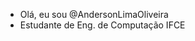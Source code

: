 - Olá, eu sou @AndersonLimaOliveira
- Estudante de Eng. de Computação IFCE


<!---
AndersonLimaOliveira/AndersonLimaOliveira is a ✨ special ✨ repository because its `README.md` (this file) appears on your GitHub profile.
You can click the Preview link to take a look at your changes.
--->
